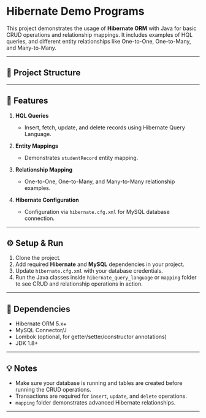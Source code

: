 

# Hibernate Demo Programs

This project demonstrates the usage of **Hibernate ORM** with Java for basic CRUD operations and relationship mappings. It includes examples of HQL queries, and different entity relationships like One-to-One, One-to-Many, and Many-to-Many.

---

## 📁 Project Structure


---

## 📝 Features

1. **HQL Queries**
   - Insert, fetch, update, and delete records using Hibernate Query Language.
   
2. **Entity Mappings**
   - Demonstrates `studentRecord` entity mapping.
   
3. **Relationship Mapping**
   - One-to-One, One-to-Many, and Many-to-Many relationship examples.

4. **Hibernate Configuration**
   - Configuration via `hibernate.cfg.xml` for MySQL database connection.

---

## ⚙️ Setup & Run

1. Clone the project.
2. Add required **Hibernate** and **MySQL** dependencies in your project.
3. Update `hibernate.cfg.xml` with your database credentials.
4. Run the Java classes inside `hibernate_query_language` or `mapping` folder to see CRUD and relationship operations in action.

---

## 🔗 Dependencies

- Hibernate ORM 5.x+
- MySQL Connector/J
- Lombok (optional, for getter/setter/constructor annotations)
- JDK 1.8+  

---

## 💡 Notes

- Make sure your database is running and tables are created before running the CRUD operations.
- Transactions are required for `insert`, `update`, and `delete` operations.
- `mapping` folder demonstrates advanced Hibernate relationships.

---

